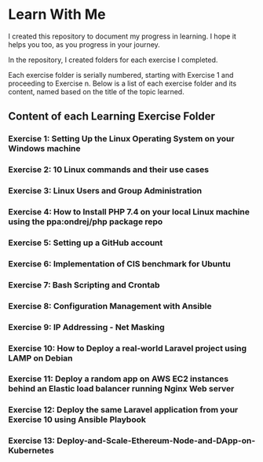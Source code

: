 # Learn With Me

I created this repository to document my progress in learning. I hope it helps you too, as you progress in your journey.

In the repository, I created folders for each exercise I completed.

Each exercise folder is serially numbered, starting with Exercise 1 and proceeding to Exercise n. Below is a list of each exercise folder and its content, named based on the title of the topic learned.

## Content of each Learning Exercise Folder

### Exercise 1: Setting Up the Linux Operating System on your Windows machine
### Exercise 2: 10 Linux commands and their use cases
### Exercise 3: Linux Users and Group Administration
### Exercise 4: How to Install PHP 7.4 on your local Linux machine using the ppa:ondrej/php package repo
### Exercise 5: Setting up a GitHub account
### Exercise 6: Implementation of CIS benchmark for Ubuntu
### Exercise 7: Bash Scripting and Crontab
### Exercise 8: Configuration Management with Ansible
### Exercise 9: IP Addressing - Net Masking
### Exercise 10: How to Deploy a real-world Laravel project using LAMP on Debian
### Exercise 11: Deploy a random app on AWS EC2 instances behind an Elastic load balancer running Nginx Web server
### Exercise 12: Deploy the same Laravel application from your Exercise 10 using Ansible Playbook
### Exercise 13: Deploy-and-Scale-Ethereum-Node-and-DApp-on-Kubernetes
